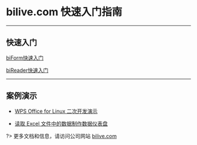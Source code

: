 # bilive.com 快速入门指南

---

## 快速入门

[biForm快速入门](/guides/biform_quickstart)

[biReader快速入门](/bireader_quickstart/main)

---

## 案例演示

- [WPS Office for Linux 二次开发演示](http://staticpages.bilive.com/#/wps/rpc)

- [读取 Excel 文件中的数据制作数据仪表盘](http://staticpages.bilive.com/#/plotdemo/plotdemo)

?> 更多文档和信息，请访问公司网站 [bilive.com](https://www.bilive.com)


